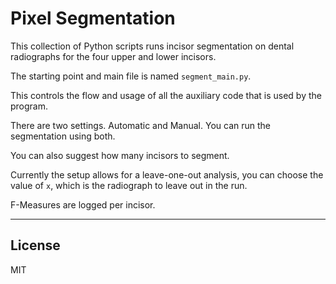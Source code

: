 # Pixel Segmentation

This collection of Python scripts runs incisor segmentation on dental radiographs for the four upper and lower incisors.

The starting point and main file is named `segment_main.py`.

This controls the flow and usage of all the auxiliary code that is used by the program.

There are two settings. Automatic and Manual. You can run the segmentation using both.

You can also suggest how many incisors to segment.

Currently the setup allows for a leave-one-out analysis, you can choose the value of `x`, which is the radiograph to leave out in the run.

F-Measures are logged per incisor.

***

License
----

MIT